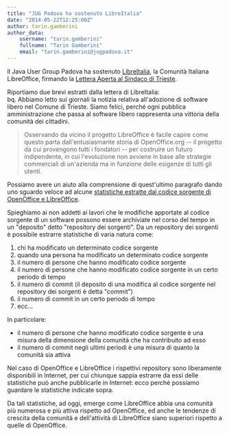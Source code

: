 ```yaml
---
title: "JUG Padova ha sostenuto LibreItalia"
date: "2014-05-22T12:25:00Z"
author: tarin.gamberini
author_data:
    username: "tarin.gamberini"
    fullname: "Tarin Gamberini"
    email: "tarin.gamberini@jugpadova.it"
---
```


Il Java User Group Padova ha sostenuto
[LibreItalia](http://www.libreitalia.it/), la Comunità Italiana
LibreOffice, firmando la [Lettera Aperta al Sindaco di
Trieste](http://www.libreitalia.it/lettera-aperta-sindaco-trieste/).

Riportiamo due brevi estratti dalla lettera di LibreItalia:\
bq. Abbiamo letto sui giornali la notizia relativa all'adozione di
software libero nel Comune di Trieste. Siamo felici, perché ogni
pubblica amministrazione che passa al software libero rappresenta una
vittoria della comunità dei cittadini.

> Osservando da vicino il progetto LibreOffice è facile capire come
> questo parta dall'entusiasmante storia di OpenOffice.org -- il
> progetto da cui provengono tutti i fondatori -- per costruire un
> futuro indipendente, in cui l'evoluzione non avviene in base alle
> strategie commerciali di un'azienda ma in funzione delle esigenze di
> tutti gli utenti.

Possiamo avere un aiuto alla comprensione di quest'ultimo paragrafo
dando uno sguardo veloce ad alcune [statistiche estratte dal codice
sorgente di OpenOffice e
LibreOffice](http://www.ohloh.net/p/compare?project_0=Apache+OpenOffice&project_1=LibreOffice).

Spieghiamo ai non addetti ai lavori che le modifiche apportate al codice
sorgente di un software possono essere archiviate nel corso del tempo in
un "deposito" detto "repository dei sorgenti". Da un repository dei
sorgenti è possibile estrarre statistiche di varia natura come:

1.  chi ha modificato un determinato codice sorgente
2.  quando una persona ha modificato un determinato codice sorgente
3.  il numero di persone che hanno modificato codice sorgente
4.  il numero di persone che hanno modificato codice sorgente in un
    certo periodo di tempo
5.  il numero di commit (il deposito di una modifica al codice sorgente
    nel repository dei sorgenti è detta "commit")
6.  il numero di commit in un certo periodo di tempo
7.  ecc...

In particolare:

-   il numero di persone che hanno modificato codice sorgente è una
    misura della dimensione della comunità che ha contribuito ad esso
-   il numero di commit negli ultimi periodi è una misura di quanto la
    comunità sia attiva

Nel caso di OpenOffice e LibreOffice i rispettivi repository sono
liberamente disponibili in Internet, per cui chiunque sappia estrarre da
essi delle statistiche può anche pubblicarle in Internet: ecco perché
possiamo guardare le statistiche indicate sopra.

Da tali statistiche, ad oggi, emerge come LibreOffice abbia una comunità
più numerosa e più attiva rispetto ad OpenOffice, ed anche le tendenze
di crescita della comunità e dell'attività di LibreOffice siano
superiori rispetto a quelle di OpenOffice.
